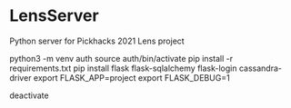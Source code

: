# LensServer
Python server for Pickhacks 2021 Lens project


python3 -m venv auth
source auth/bin/activate
pip install -r requirements.txt
pip install flask flask-sqlalchemy flask-login cassandra-driver
export FLASK_APP=project
export FLASK_DEBUG=1

deactivate